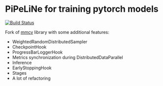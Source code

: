 # PiPeLiNe for training pytorch models
[![Build Status](https://travis-ci.com/ppln-team/ppln.svg?branch=master)](https://travis-ci.com/ppln-team/ppln)

Fork of [mmcv](https://github.com/open-mmlab/mmcv) library with some additional features:
* WeightedRandomDistributedSampler
* CheckpointHook
* ProgressBarLoggerHook
* Metrics synchronization during DistributedDataParallel
* Inference
* EarlyStoppingHook
* Stages
* A lot of refactoring
